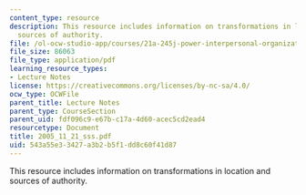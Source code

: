 ```yaml
---
content_type: resource
description: This resource includes information on transformations in location and
  sources of authority.
file: /ol-ocw-studio-app/courses/21a-245j-power-interpersonal-organizational-and-global-dimensions-fall-2005/543a55e33427a3b2b5f1dd8c60f41d87_2005_11_21_sss.pdf
file_size: 86063
file_type: application/pdf
learning_resource_types:
- Lecture Notes
license: https://creativecommons.org/licenses/by-nc-sa/4.0/
ocw_type: OCWFile
parent_title: Lecture Notes
parent_type: CourseSection
parent_uid: fdf096c9-e67b-c17a-4d60-acec5cd2ead4
resourcetype: Document
title: 2005_11_21_sss.pdf
uid: 543a55e3-3427-a3b2-b5f1-dd8c60f41d87
---
```

This resource includes information on transformations in location and sources of authority.